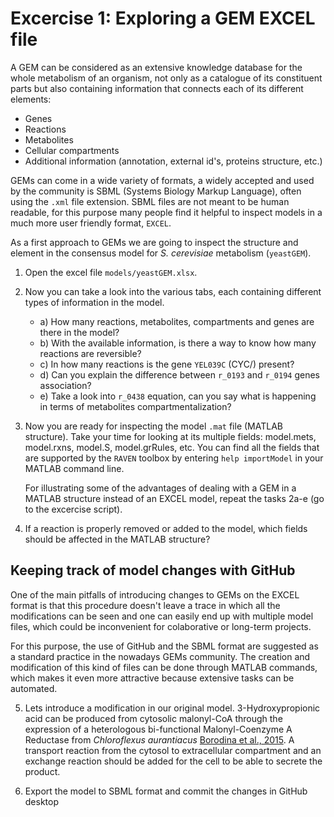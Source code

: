# Excercise 1: Exploring a GEM EXCEL file
A GEM can be considered as an extensive knowledge database for the whole metabolism of an organism, not only as a catalogue of its constituent parts but also containing information that connects each of its different elements:
* Genes
* Reactions
* Metabolites
* Cellular compartments
* Additional information (annotation, external id's, proteins structure, etc.)

GEMs can come in a wide variety of formats, a widely accepted and used by the community is SBML (Systems Biology Markup Language), often using the `.xml` file extension.
SBML files are not meant to be human readable, for this purpose many people find it helpful to inspect models in a much more user friendly format, `EXCEL`. 

As a first approach to GEMs we are going to inspect the structure and element in the consensus model for _S. cerevisiae_ metabolism (`yeastGEM`). 

1. Open the excel file `models/yeastGEM.xlsx`. 

2. Now you can take a look into the various tabs, each containing different types of information in the model.
   * a) How many reactions, metabolites, compartments and genes are there in the model?
   * b) With the available information, is there a way to know how many reactions are reversible?
   * c) In how many reactions is the gene `YEL039C` (CYC/) present?
   * d) Can you explain the difference between `r_0193` and `r_0194` genes association?
   * e) Take a look into `r_0438` equation, can you say what is happening in terms of metabolites compartmentalization?
   
3. Now you are ready for inspecting the model `.mat` file (MATLAB structure). Take your time for looking at its multiple fields: model.mets, model.rxns, model.S, model.grRules, etc. You can find all the fields that are supported by the `RAVEN` toolbox by entering `help importModel` in your MATLAB command line. 
    
    For illustrating some of the advantages of dealing with a GEM in a MATLAB structure instead of an EXCEL model, repeat the tasks 2a-e (go to the excercise script).

4. If a reaction is properly removed or added to the model, which fields should be affected in the MATLAB structure?

## Keeping track of model changes with GitHub
One of the main pitfalls of introducing changes to GEMs on the EXCEL format is that this procedure doesn't leave a trace in which all the modifications can be seen and one can easily end up with multiple model files, which could be inconvenient for colaborative or long-term projects.

For this purpose, the use of GitHub and the SBML format are suggested as a standard practice in the nowadays GEMs community. The creation and modification of this kind of files can be done through MATLAB commands, which makes it even more attractive because extensive tasks can be automated.

5. Lets introduce a modification in our original model. 3-Hydroxypropionic acid can be produced from cytosolic malonyl-CoA through the expression of a heterologous bi-functional Malonyl-Coenzyme A Reductase from *Chloroflexus aurantiacus* [Borodina et al., 2015](https://doi.org/10.1016/j.ymben.2014.10.003). A transport reaction from the cytosol to extracellular compartment and an exchange reaction should be added for the cell to be able to secrete the product.

6. Export the model to SBML format and commit the changes in GitHub desktop

